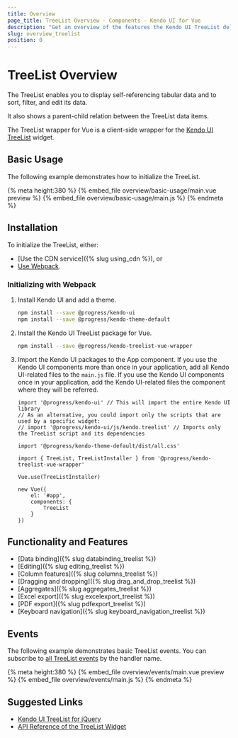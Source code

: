 ```yaml
---
title: Overview
page_title: TreeList Overview - Components - Kendo UI for Vue
description: "Get an overview of the features the Kendo UI TreeList delivers and use the component in Vue projects."
slug: overview_treelist
position: 0
---
```


# TreeList Overview

The TreeList enables you to display self-referencing tabular data and to sort, filter, and edit its data.

It also shows a parent-child relation between the TreeList data items.

The TreeList wrapper for Vue is a client-side wrapper for the [Kendo UI TreeList](https://docs.telerik.com/kendo-ui/api/javascript/ui/treelist) widget.

## Basic Usage

The following example demonstrates how to initialize the TreeList.

{% meta height:380 %}
{% embed_file overview/basic-usage/main.vue preview %}
{% embed_file overview/basic-usage/main.js %}
{% endmeta %}

## Installation

To initialize the TreeList, either:

* [Use the CDN service]({% slug using_cdn %}), or
* [Use Webpack](#toc-initializing-with-webpack).

### Initializing with Webpack

1. Install Kendo UI and add a theme.

    ```sh
    npm install --save @progress/kendo-ui
    npm install --save @progress/kendo-theme-default
    ```

1. Install the Kendo UI TreeList package for Vue.

    ```sh
    npm install --save @progress/kendo-treelist-vue-wrapper
    ```

1. Import the Kendo UI packages to the App component. If you use the Kendo UI components more than once in your application, add all Kendo UI-related files to the `main.js` file. If you use the Kendo UI components once in your application, add the Kendo UI-related files the component where they will be referred.

    ```js-no-run
    import '@progress/kendo-ui' // This will import the entire Kendo UI library
    // As an alternative, you could import only the scripts that are used by a specific widget:
    // import '@progress/kendo-ui/js/kendo.treelist' // Imports only the TreeList script and its dependencies

    import '@progress/kendo-theme-default/dist/all.css'

    import { TreeList, TreeListInstaller } from '@progress/kendo-treelist-vue-wrapper'

    Vue.use(TreeListInstaller)

    new Vue({
        el: '#app',
        components: {
            TreeList
        }
    })
    ```

## Functionality and Features

* [Data binding]({% slug databinding_treelist %})
* [Editing]({% slug editing_treelist %})
* [Column features]({% slug columns_treelist %})
* [Dragging and dropping]({% slug drag_and_drop_treelist %})
* [Aggregates]({% slug aggregates_treelist %})
* [Excel export]({% slug excelexport_treelist %})
* [PDF export]({% slug pdfexport_treelist %})
* [Keyboard navigation]({% slug keyboard_navigation_treelist %})

## Events

The following example demonstrates basic TreeList events. You can subscribe to [all TreeList events](https://docs.telerik.com/kendo-ui/api/javascript/ui/treelist#events) by the handler name.

{% meta height:380 %}
{% embed_file overview/events/main.vue preview %}
{% embed_file overview/events/main.js %}
{% endmeta %}

## Suggested Links

* [Kendo UI TreeList for jQuery](https://docs.telerik.com/kendo-ui/controls/data-management/treelist/overview)
* [API Reference of the TreeList Widget](https://docs.telerik.com/kendo-ui/api/javascript/ui/treelist)
